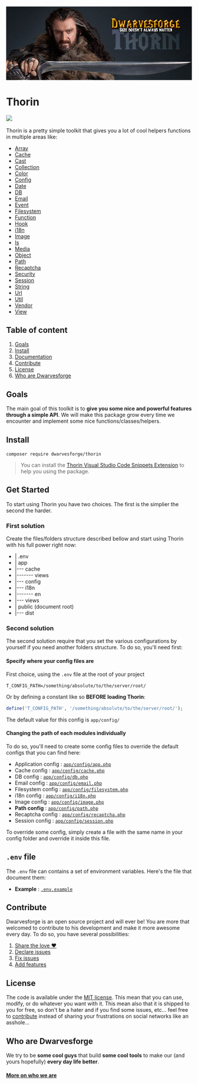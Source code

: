 ![Thorin](.resources/doc-header.jpg)

# Thorin

<p>
	<a href="https://travis-ci.org/Dwarvesforge/thorin">
		<img src="https://img.shields.io/travis/Dwarvesforge/thorin.svg?style=flat-square" />
	</a>
	<!-- <a href="https://www.npmjs.com/package/coffeekraken-sugar">
		<img src="https://img.shields.io/npm/v/coffeekraken-sugar.svg?style=flat-square" />
	</a>
	<a href="https://github.com/Coffeekraken/sugar/blob/master/LICENSE.txt">
		<img src="https://img.shields.io/npm/l/coffeekraken-sugar.svg?style=flat-square" />
	</a> -->
	<!-- <a href="https://github.com/coffeekraken/sugar">
		<img src="https://img.shields.io/npm/dt/coffeekraken-sugar.svg?style=flat-square" />
	</a>
	<a href="https://github.com/coffeekraken/sugar">
		<img src="https://img.shields.io/github/forks/coffeekraken/sugar.svg?style=social&label=Fork&style=flat-square" />
	</a>
	<a href="https://github.com/coffeekraken/sugar">
		<img src="https://img.shields.io/github/stars/coffeekraken/sugar.svg?style=social&label=Star&style=flat-square" />
	</a>-->
	<!-- <a href="https://twitter.com/coffeekrakenio">
		<img src="https://img.shields.io/twitter/url/http/coffeekrakenio.svg?style=social&style=flat-square" />
	</a>
	<a href="http://coffeekraken.io">
		<img src="https://img.shields.io/twitter/url/http/shields.io.svg?style=flat-square&label=coffeekraken.io&colorB=f2bc2b&style=flat-square" />
	</a> -->
</p>

Thorin is a pretty simple toolkit that gives you a lot of cool helpers functions in multiple areas like:

- [Array](doc/functions/array.md)
- [Cache](doc/functions/cache.md)
- [Cast](doc/functions/cast.md)
- [Collection](doc/functions/collection.md)
- [Color](doc/functions/color.md)
- [Config](doc/functions/config.md)
- [Date](doc/functions/date.md)
- [DB](doc/functions/db.md)
- [Email](doc/functions/email.md)
- [Event](doc/functions/event.md)
- [Filesystem](doc/functions/filesystem.md)
- [Function](doc/functions/function.md)
- [Hook](doc/functions/hook.md)
- [i18n](doc/functions/i18n.md)
- [Image](doc/functions/image.md)
- [Is](doc/functions/is.md)
- [Media](doc/functions/media.md)
- [Object](doc/functions/object.md)
- [Path](doc/functions/path.md)
- [Recaptcha](doc/functions/recaptcha.md)
- [Security](doc/functions/security.md)
- [Session](doc/functions/session.md)
- [String](doc/functions/string.md)
- [Url](doc/functions/url.md)
- [Util](doc/functions/util.md)
- [Vendor](doc/functions/vendor.md)
- [View](doc/functions/view.md)

## Table of content

1. [Goals](#readme-goals)
2. [Install](#readme-install)
3. [Documentation](doc)
4. [Contribute](#readme-contribute)
5. [License](#readme-license)
6. [Who are Dwarvesforge](#readme-who-are-dwarvesforge)

<a id="readme-goals"></a>
## Goals

The main goal of this toolkit is to **give you some nice and powerful features through a simple API**.
We will make this package grow every time we encounter and implement some nice functions/classes/helpers.

<a id="readme-install"></a>
## Install

```
composer require dwarvesforge/thorin
```

> You can install the [Thorin Visual Studio Code Snippets Extension](https://marketplace.visualstudio.com/items?itemName=Dwarvesforge.dwarvesforge-thorin-snippets) to help you using the package.

<a id="readme-get-started"></a>
## Get Started

To start using Thorin you have two choices. The first is the simplier the second the harder.

### First solution

Create the files/folders structure described bellow and start using Thorin with his full power right now:

- | .env
- | app
- |--- cache
- |------- views
- |--- config
- |--- i18n
- |------- en
- |--- views
- | public (document root)
- |--- dist

### Second solution

The second solution require that you set the various configurations by yourself if you need another folders structure.
To do so, you'll need first:

#### Specify where your config files are

First choice, using the `.env` file at the root of your project

```
T_CONFIG_PATH=/something/absolute/to/the/server/root/
```

Or by defining a constant like so **BEFORE loading Thorin**:

```php
define('T_CONFIG_PATH', '/something/absolute/to/the/server/root/');
```

The default value for this config is `app/config/`

#### Changing the path of each modules individually

To do so, you'll need to create some config files to override the default configs that you can find here:

- Application config : [`app/config/app.php`](doc/config/app.md)
- Cache config : [`app/config/cache.php`](doc/config/cache.md)
- DB config : [`app/config/db.php`](doc/config/db.md)
- Email config : [`app/config/email.php`](doc/config/email.md)
- Filesystem config : [`app/config/filesystem.php`](doc/config/filesystem.md)
- i18n config : [`app/config/i18n.php`](doc/config/i18n.md)
- Image config : [`app/config/image.php`](doc/config/image.md)
- **Path config** : [`app/config/path.php`](doc/config/path.md)
- Recaptcha config : [`app/config/recaptcha.php`](doc/config/recaptcha.md)
- Session config : [`app/config/session.php`](doc/config/session.md)

To override some config, simply create a file with the same name in your config folder and override it inside this file.

## `.env` file

The `.env` file can contains a set of environment variables. Here's the file that document them:

- **Example** : [`.env.example`](doc/.env.example.md)

<a id="readme-contribute"></a>
## Contribute

Dwarvesforge is an open source project and will ever be! You are more that welcomed to contribute to his development and make it more awesome every day.
To do so, you have several possibilities:

1. [Share the love ❤️](https://github.com/Dwarvesforge/dwarvesforge/blob/master/contribute.md#contribute-share-the-love)
2. [Declare issues](https://github.com/Dwarvesforge/dwarvesforge/blob/master/contribute.md#contribute-declare-issues)
3. [Fix issues](https://github.com/Dwarvesforge/dwarvesforge/blob/master/contribute.md#contribute-fix-issues)
4. [Add features](https://github.com/Dwarvesforge/dwarvesforge/blob/master/contribute.md#contribute-add-features)

<a id="readme-license"></a>
## License

The code is available under the [MIT license](LICENSE.txt). This mean that you can use, modify, or do whatever you want with it. This mean also that it is shipped to you for free, so don't be a hater and if you find some issues, etc... feel free to [contribute](https://github.com/Dwarvesforge/dwarvesforge/blob/master/contribute.md) instead of sharing your frustrations on social networks like an asshole...

<a id="readme-who-are-dwarvesforge"></a>
## Who are Dwarvesforge

We try to be **some cool guys** that build **some cool tools** to make our (and yours hopefully) **every day life better**.  

#### [More on who we are](https://github.com/Dwarvesforge/dwarvesforge/blob/master/who-are-we.md)
